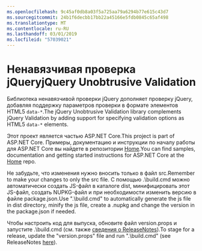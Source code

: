 ```yaml
---
ms.openlocfilehash: 9c45af0db8a03f5a725aa79a6294b77e615c43d7
ms.sourcegitcommit: 24b1f6decbb17bb22a45166e5fdb0845c65af498
ms.translationtype: MT
ms.contentlocale: ru-RU
ms.lasthandoff: 03/01/2019
ms.locfileid: "57039021"
---
```

<a name="jquery-unobtrusive-validation"></a><span data-ttu-id="81c8d-101">Ненавязчивая проверка jQuery</span><span class="sxs-lookup"><span data-stu-id="81c8d-101">jQuery Unobtrusive Validation</span></span>
=============================

<span data-ttu-id="81c8d-102">Библиотека ненавязчивой проверки jQuery дополняет проверку jQuery, добавляя поддержку параметров проверки в формате элементов HTML5 `data-*`.</span><span class="sxs-lookup"><span data-stu-id="81c8d-102">The jQuery Unobtrusive Validation library complements jQuery Validation by adding support for specifying validation options as HTML5 `data-*` elements.</span></span>

<span data-ttu-id="81c8d-103">Этот проект является частью ASP.NET Core.</span><span class="sxs-lookup"><span data-stu-id="81c8d-103">This project is part of ASP.NET Core.</span></span> <span data-ttu-id="81c8d-104">Примеры, документацию и инструкции по началу работы для ASP.NET Core вы найдете в репозитории [Home](https://github.com/aspnet/home).</span><span class="sxs-lookup"><span data-stu-id="81c8d-104">You can find samples, documentation and getting started instructions for ASP.NET Core at the [Home](https://github.com/aspnet/home) repo.</span></span>

<span data-ttu-id="81c8d-105">Не забудьте, что изменения нужно вносить только в файл src.</span><span class="sxs-lookup"><span data-stu-id="81c8d-105">Remember to make your changes to only the src file.</span></span> <span data-ttu-id="81c8d-106">С помощью .\build.cmd можно автоматически создать JS-файл в каталоге dist, минифицировать этот JS-файл, создать NUPKG-файл и при необходимости изменить версию в файле package.json.</span><span class="sxs-lookup"><span data-stu-id="81c8d-106">Use ".\build.cmd" to automatically generate the js file in dist directory, minify the js file, create a .nupkg and change the version in the package.json if needed.</span></span>

<span data-ttu-id="81c8d-107">Чтобы настроить код для выпуска, обновите файл version.props и запустите .\build.cmd (см. также [сведения о ReleaseNotes](https://github.com/aspnet/jquery-validation-unobtrusive/wiki/Release-checklist)).</span><span class="sxs-lookup"><span data-stu-id="81c8d-107">To stage for a release, update the "version.props" file and run ".\build.cmd" (see ReleaseNotes [here](https://github.com/aspnet/jquery-validation-unobtrusive/wiki/Release-checklist)).</span></span>